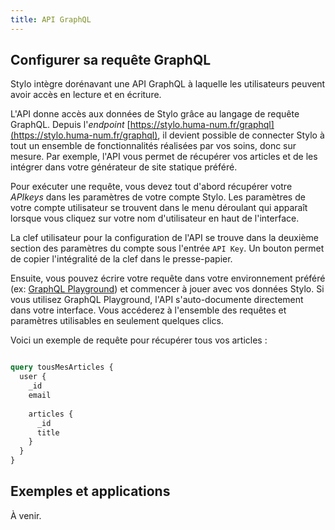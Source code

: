 ```yaml
---
title: API GraphQL
---
```


## Configurer sa requête GraphQL

Stylo intègre dorénavant une API GraphQL à laquelle les utilisateurs peuvent avoir accès en lecture et en écriture.

L'API donne accès aux données de Stylo grâce au langage de requête GraphQL.
Depuis l'*endpoint* [https://stylo.huma-num.fr/graphql](https://stylo.huma-num.fr/graphql), il devient possible de connecter Stylo à tout un ensemble de fonctionnalités réalisées par vos soins, donc sur mesure.
Par exemple, l'API vous permet de récupérer vos articles et de les intégrer dans votre générateur de site statique préféré.

Pour exécuter une requête, vous devez tout d'abord récupérer votre *APIkeys* dans les paramètres de votre compte Stylo.
Les paramètres de votre compte utilisateur se trouvent dans le menu déroulant qui apparaît lorsque vous cliquez sur votre nom d'utilisateur en haut de l'interface.

<!-- Mettre une image du menu dans le bandeau -->

La clef utilisateur pour la configuration de l'API se trouve dans la deuxième section des paramètres du compte sous l'entrée `API Key`.
Un bouton permet de copier l'intégralité de la clef dans le presse-papier.

<!-- Mettre une image de l'API Key dans les paramètres utilisateurs -->

Ensuite, vous pouvez écrire votre requête dans votre environnement préféré (ex: [GraphQL Playground](https://github.com/graphql/graphql-playground)) et commencer à jouer avec vos données Stylo.
Si vous utilisez GraphQL Playground, l'API s'auto-documente directement dans votre interface.
Vous accéderez à l'ensemble des requêtes et paramètres utilisables en seulement quelques clics.

Voici un exemple de requête pour récupérer tous vos articles : 

```graphql

query tousMesArticles {
  user {
    _id
    email
    
    articles {
      _id
      title
    }
  }
}

```

## Exemples et applications

À venir.
